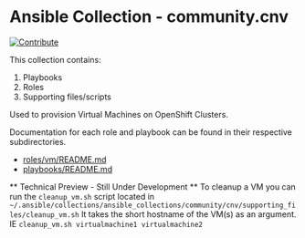 # Ansible Collection - community.cnv

[![Contribute](https://www.eclipse.org/che/contribute.svg)](https://devspaces.apps.sandbox-m2.ll9k.p1.openshiftapps.com#https://github.com/ahussey-redhat/ansible-cnv-vm-provision)

This collection contains:
1. Playbooks
1. Roles
1. Supporting files/scripts

Used to provision Virtual Machines on OpenShift Clusters.

Documentation for each role and playbook can be found in their respective subdirectories.

* [roles/vm/README.md](roles/vm/README.md)
* [playbooks/README.md](playbooks/README.md)

** Technical Preview - Still Under Development **
To cleanup a VM you can run the `cleanup_vm.sh` script located in `~/.ansible/collections/ansible_collections/community/cnv/supporting_files/cleanup_vm.sh`
It takes the short hostname of the VM(s) as an argument. IE `cleanup_vm.sh virtualmachine1 virtualmachine2`
